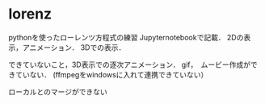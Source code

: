 # lorenz


pythonを使ったローレンツ方程式の練習
Jupyternotebookで記載．
2Dの表示，アニメーション．
3Dでの表示．

できていないこと，3D表示での逐次アニメーション．
gif，　ムービー作成ができていない．
(ffmpegをwindowsに入れて連携できていない）

ローカルとのマージができない
